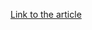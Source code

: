 [Link to the article](https://www.fireeye.com/blog/threat-research/2018/12/overruled-containing-a-potentially-destructive-adversary.html)

